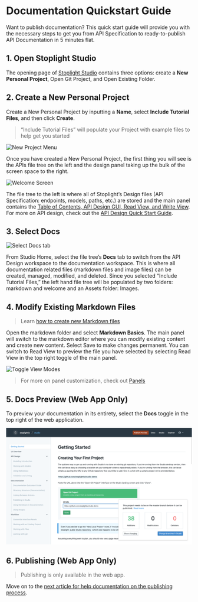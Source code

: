 # Documentation Quickstart Guide 

Want to publish documentation? This quick start guide will provide you with the necessary steps to get you from API Specification to ready-to-publish API Documentation in 5 minutes flat. 

## 1. Open Stoplight Studio
The opening page of [Stoplight Studio](https://stoplight.io/p/studio) contains three options: create a **New Personal Project**, Open Git Project, and Open Existing Folder. 

## 2. Create a New Personal Project 
Create a New Personal Project by inputting a **Name**, select **Include Tutorial Files**, and then click **Create**. 

> “Include Tutorial Files” will populate your Project with example files to help get you started 

![New Project Menu](../../assets/images/initial-onboarding-screen.png)

Once you have created a New Personal Project, the first thing you will see is the APIs file tree on the left and the design panel taking up the bulk of the screen space to the right. 

![Welcome Screen](../../assets/images/panel-general.png)

The file tree to the left is where all of Stoplight’s Design files (API Specification: endpoints, models, paths, etc.) are stored and the main panel contains the [Table of Contents, API Design GUI, Read View, and Write View](../ui-overview.md). For more on API design, check out the [API Design Quick Start Guide](../Design-and-Modeling/01-getting-started.md). 

## 3. Select Docs 

![Select Docs tab](../../assets/images/docs-tab-markdown-folder.png)

From Studio Home, select the file tree’s **Docs** tab to switch from the API Design workspace to the documentation workspace. This is where all documentation related files (markdown files and image files) can be created, managed, modified, and deleted. Since you selected “Include Tutorial Files,” the left hand file tree will be populated by two folders: markdown and welcome and an Assets folder: Images. 

## 4. Modify Existing Markdown Files 
> Learn [how to create new Markdown files](../Basics/02-working-with-files.md) 

Open the markdown folder and select **Markdown Basics**. The main panel will switch to the markdown editor where you can modify existing content and create new content. Select Save to make changes permanent. You can switch to Read View to preview the file you have selected by selecting Read View in the top right toggle of the main panel.

![Toggle View Modes](../../assets/images/main-panel-view-toggle.png)  

>For more on panel customization, check out [Panels](../ui-overview.md)

## 5. Docs Preview (Web App Only)

To preview your documentation in its entirety, select the **Docs** toggle in the top right of the web application. 

![Docs Preview](../../assets/images/publishing.png)

## 6. Publishing (Web App Only)

> Publishing is only available in the web app. 

Move on to the [next article for help documentation on the publishing process](https://stoplight.io/p/docs/gh/stoplightio/studio/docs/Documentation/02-publishing.md).   
